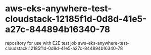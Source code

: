 # aws-eks-anywhere-test-cloudstack-12185f1d-0d8d-41e5-a27c-844894b16340-78
repository for use with E2E test job aws-eks-anywhere-test-cloudstack:12185f1d-0d8d-41e5-a27c-844894b16340-78
